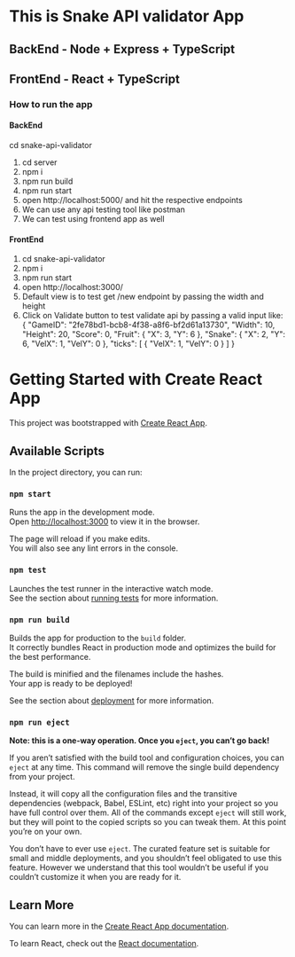 # This is Snake API validator App

## BackEnd - Node + Express + TypeScript
## FrontEnd - React + TypeScript

### How to run the app
#### BackEnd
 cd snake-api-validator
1. cd server
2. npm i
3. npm run build
4. npm run start
5. open http://localhost:5000/ and hit the respective endpoints
6. We can use any api testing tool like postman
7. We can test using frontend app as well
#### FrontEnd
1. cd snake-api-validator
2. npm i
3. npm run start
4. open http://localhost:3000/
5. Default view is to test get /new endpoint by passing the width and height
6. Click on Validate button to test validate api by passing a valid input like:
{
    "GameID": "2fe78bd1-bcb8-4f38-a8f6-bf2d61a13730",
    "Width": 10,
    "Height": 20,
    "Score": 0,
    "Fruit": {
        "X": 3,
        "Y": 6
    },
    "Snake": {
        "X": 2,
        "Y": 6,
        "VelX": 1,
        "VelY": 0
    },
    "ticks": [
        {
         "VelX": 1,
         "VelY": 0
        }
    ]
}

# Getting Started with Create React App

This project was bootstrapped with [Create React App](https://github.com/facebook/create-react-app).

## Available Scripts

In the project directory, you can run:

### `npm start`

Runs the app in the development mode.\
Open [http://localhost:3000](http://localhost:3000) to view it in the browser.

The page will reload if you make edits.\
You will also see any lint errors in the console.

### `npm test`

Launches the test runner in the interactive watch mode.\
See the section about [running tests](https://facebook.github.io/create-react-app/docs/running-tests) for more information.

### `npm run build`

Builds the app for production to the `build` folder.\
It correctly bundles React in production mode and optimizes the build for the best performance.

The build is minified and the filenames include the hashes.\
Your app is ready to be deployed!

See the section about [deployment](https://facebook.github.io/create-react-app/docs/deployment) for more information.

### `npm run eject`

**Note: this is a one-way operation. Once you `eject`, you can’t go back!**

If you aren’t satisfied with the build tool and configuration choices, you can `eject` at any time. This command will remove the single build dependency from your project.

Instead, it will copy all the configuration files and the transitive dependencies (webpack, Babel, ESLint, etc) right into your project so you have full control over them. All of the commands except `eject` will still work, but they will point to the copied scripts so you can tweak them. At this point you’re on your own.

You don’t have to ever use `eject`. The curated feature set is suitable for small and middle deployments, and you shouldn’t feel obligated to use this feature. However we understand that this tool wouldn’t be useful if you couldn’t customize it when you are ready for it.

## Learn More

You can learn more in the [Create React App documentation](https://facebook.github.io/create-react-app/docs/getting-started).

To learn React, check out the [React documentation](https://reactjs.org/).
